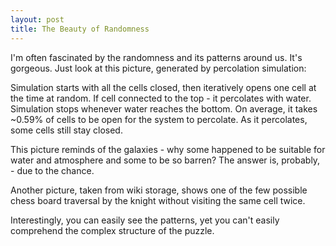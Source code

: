 ```yaml
---
layout: post
title: The Beauty of Randomness
---
```

I'm often fascinated by the randomness and its patterns around us. It's gorgeous. Just look at this picture, generated by percolation simulation:


Simulation starts with all the cells closed, then iteratively opens one cell at the time at random. If cell connected to the top - it percolates with water. Simulation stops whenever water reaches the bottom. On average, it takes ~0.59% of cells to be open for the system to percolate. As it percolates, some cells still stay closed.

This picture reminds of the galaxies - why some happened to be suitable for water and atmosphere and some to be so barren? The answer is, probably, - due to the chance. 

Another picture, taken from wiki storage, shows one of the few possible chess board traversal by the knight without visiting the same cell twice.  


Interestingly, you can easily see the patterns, yet you can't easily comprehend the complex structure of the puzzle. 